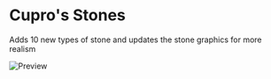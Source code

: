 # Cupro's Stones

Adds 10 new types of stone and updates the stone graphics for more realism

![Preview](https://s15.postimg.org/ddpsl6cy3/Preview.png)